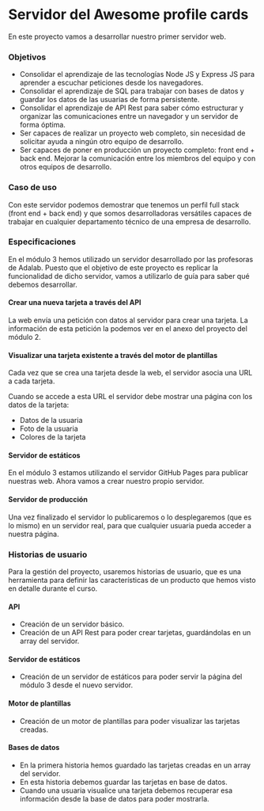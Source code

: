 # Servidor del Awesome profile cards

En este proyecto vamos a desarrollar nuestro primer servidor web.

### Objetivos

- Consolidar el aprendizaje de las tecnologías Node JS y Express JS para aprender a escuchar peticiones desde los navegadores.
- Consolidar el aprendizaje de SQL para trabajar con bases de datos y guardar los datos de las usuarias de forma persistente.
- Consolidar el aprendizaje de API Rest para saber cómo estructurar y organizar las comunicaciones entre un navegador y un servidor de forma óptima.
- Ser capaces de realizar un proyecto web completo, sin necesidad de solicitar ayuda a ningún otro equipo de desarrollo.
- Ser capaces de poner en producción un proyecto completo: front end + back end.
  Mejorar la comunicación entre los miembros del equipo y con otros equipos de desarrollo.

### Caso de uso

Con este servidor podemos demostrar que tenemos un perfil full stack (front end + back end) y que somos desarrolladoras versátiles capaces de trabajar en cualquier departamento técnico de una empresa de desarrollo.

### Especificaciones

En el módulo 3 hemos utilizado un servidor desarrollado por las profesoras de Adalab. Puesto que el objetivo de este proyecto es replicar la funcionalidad de dicho servidor, vamos a utilizarlo de guía para saber qué debemos desarrollar.

#### Crear una nueva tarjeta a través del API

La web envía una petición con datos al servidor para crear una tarjeta. La información de esta petición la podemos ver en el anexo del proyecto del módulo 2.

#### Visualizar una tarjeta existente a través del motor de plantillas

Cada vez que se crea una tarjeta desde la web, el servidor asocia una URL a cada tarjeta.

Cuando se accede a esta URL el servidor debe mostrar una página con los datos de la tarjeta:

- Datos de la usuaria
- Foto de la usuaria
- Colores de la tarjeta

#### Servidor de estáticos

En el módulo 3 estamos utilizando el servidor GitHub Pages para publicar nuestras web. Ahora vamos a crear nuestro propio servidor.

#### Servidor de producción

Una vez finalizado el servidor lo publicaremos o lo desplegaremos (que es lo mismo) en un servidor real, para que cualquier usuaria pueda acceder a nuestra página.

### Historias de usuario

Para la gestión del proyecto, usaremos historias de usuario, que es una herramienta para definir las características de un producto que hemos visto en detalle durante el curso.

#### API

- Creación de un servidor básico.
- Creación de un API Rest para poder crear tarjetas, guardándolas en un array del servidor.

#### Servidor de estáticos

- Creación de un servidor de estáticos para poder servir la página del módulo 3 desde el nuevo servidor.

#### Motor de plantillas

- Creación de un motor de plantillas para poder visualizar las tarjetas creadas.

#### Bases de datos

- En la primera historia hemos guardado las tarjetas creadas en un array del servidor.
- En esta historia debemos guardar las tarjetas en base de datos.
- Cuando una usuaria visualice una tarjeta debemos recuperar esa información desde la base de datos para poder mostrarla.
